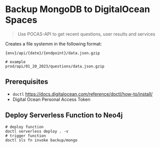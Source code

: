 # Backup MongoDB to DigitalOcean Spaces
> Use POCAS-API to get recent questions, user results and services

Creates a file systemm in the following format:
```
{env}/api/{date}/{endpoint}/data.json.gzip

# example
prod/api/01_20_2023/questions/data.json.gzip
```

## Prerequisites
* `doctl` https://docs.digitalocean.com/reference/doctl/how-to/install/
* Digital Ocean Personal Access Token

## Deploy Serverless Function to Neo4j
```shell
# deploy function
doctl serverless deploy . -v
# trigger function
doctl sls fn invoke backup/mongo
```

